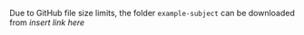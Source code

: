 Due to GitHub file size limits, the folder `example-subject` can be downloaded from *insert link here*
